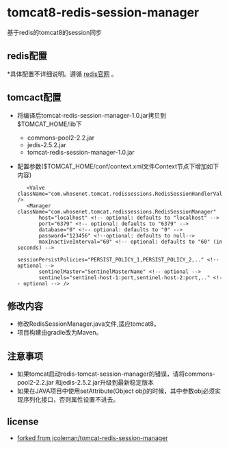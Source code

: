 tomcat8-redis-session-manager
============================

基于redis的tomcat8的session同步

## redis配置
*具体配置不详细说明。遵循 [redis官网](http://redis.io/download) 。

## tomcact配置
* 将编译后tomcat-redis-session-manager-1.0.jar拷贝到$TOMCAT_HOME/lib下
    - commons-pool2-2.2.jar
    - jedis-2.5.2.jar
    - tomcat-redis-session-manager-1.0.jar


* 配置参数($TOMCAT_HOME/conf/context.xml文件Context节点下增加如下内容)

         <Valve className="com.whosenet.tomcat.redissessions.RedisSessionHandlerValve" />
         <Manager className="com.whosenet.tomcat.redissessions.RedisSessionManager"
             host="localhost" <!-- optional: defaults to "localhost" -->
             port="6379" <!-- optional: defaults to "6379" -->
             database="0" <!-- optional: defaults to "0" -->
             password="123456" <!--optional: defaults to null-->
             maxInactiveInterval="60" <!-- optional: defaults to "60" (in seconds) -->
             sessionPersistPolicies="PERSIST_POLICY_1,PERSIST_POLICY_2,.." <!-- optional -->
             sentinelMaster="SentinelMasterName" <!-- optional -->
             sentinels="sentinel-host-1:port,sentinel-host-2:port,.." <!-- optional --> />

## 修改内容
* 修改RedisSessionManager.java文件,适应tomcat8。
* 项目构建由gradle改为Maven。

## 注意事项
 - 如果tomcat启动redis-tomcat-session-manager的错误，请将commons-pool2-2.2.jar 和jedis-2.5.2.jar升级到最新稳定版本
 - 如果在JAVA项目中使用setAttribute(Object obj)的时候，其中参数obj必须实现序列化接口，否则属性设置不进去。

## license
* [forked from jcoleman/tomcat-redis-session-manager](http://github.com/jcoleman/tomcat-redis-session-manager)

